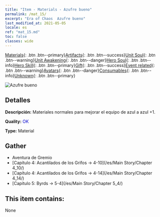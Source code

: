 ```yaml
---
title: "Item - Materials - Azufre bueno"
permalink: /mat_15/
excerpt: "Era of Chaos  Azufre bueno"
last_modified_at: 2021-05-05
locale: es
ref: "mat_15.md"
toc: false
classes: wide
---
```

 [Materials](/ItemsES/){: .btn .btn--primary}[Artifacts](/ItemsES/Artifacts/){: .btn .btn--success}[Unit Soul](/ItemsES/UnitSoul/){: .btn .btn--warning}[Unit Awakening](/ItemsES/UnitAwakening/){: .btn .btn--danger}[Hero Soul](/ItemsES/HeroSoul/){: .btn .btn--info}[Hero Skill](/ItemsES/HeroSkill/){: .btn .btn--primary}[Gift](/ItemsES/Gift/){: .btn .btn--success}[Event related](/ItemsES/Events/){: .btn .btn--warning}[Avatars](/ItemsES/Avatars/){: .btn .btn--danger}[Consumables](/ItemsES/Consumables/){: .btn .btn--info}[Unknown](/ItemsES/Unknown/){: .btn .btn--primary}

 ![Azufre bueno](/images/t/i_cailiao_liuhuang1.png)

## Detalles
 **Descripción:** Materiales normales para mejorar el equipo de azul a azul +1.

 **Quality:** <span style="color: #0000CD">OK</span>

 **Type:** Material

## Gather

*    Aventura de Gremio 
*    [Capítulo 4: Acantilados de los Grifos -> 4-10](/es/Main Story/Chapter 4_10/) 
*    [Capítulo 4: Acantilados de los Grifos -> 4-14](/es/Main Story/Chapter 4_14/) 
*    [Capítulo 5: Byrds -> 5-4](/es/Main Story/Chapter 5_4/) 

## This item contains:

  None

